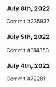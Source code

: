 ### July 8th, 2022

Commit #235937

### July 5th, 2022

Commit #314353


### July 4th, 2022

Commit #72281
